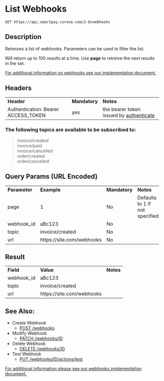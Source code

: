 # List Webhooks

~~~
GET https://api.smartpay.curexe.com/2-0/webhooks
~~~

## Description

Retreives a list of webhooks.  Parameters can be used to filter the list.

Will return up to 100 results at a time.  Use <b>page</b> to retreive the next results in the set.

[For additional information on webhooks see our implementation document.](implementation.md)

## Headers

<table>
  <tr>
    <td><b>Header</b></td>
    <td><b>Mandatory</b></td>
    <td><b>Notes</b></td>
  </tr>
  <tr>
    <td>Authentication: Bearer ACCESS_TOKEN</td>
    <td>yes</td>
    <td>the bearer token issued by <a href="..\authenticate\authenticate.md">authenticate</a></td>
  </tr>
</table>

### The following topics are available to be subscribed to:
> invoice/created<br />
> invoice/paid<br />
> invoice/cancelled<br />
> order/created<br />
> order/cancelled

## Query Params (URL Encoded)

<table>
  <tr>
    <td><b>Parameter</b></td>
    <td><b>Example</b></td>
    <td><b>Mandatory</b></td>
    <td><b>Notes</b></td>
  </tr>
  <tr>
    <td>page</td>
    <td>1</td>
    <td>No</td>
    <td>Defaults to 1 if not specified</td>
  </tr>
  <tr>
    <td>webhook_id</td>
    <td>aBc123</td>
    <td>No</td>
    <td></td>
  </tr>
  <tr>
    <td>topic</td>
    <td>invoice/created</td>
    <td>No</td>
    <td></td>
  </tr>
  <tr>
    <td>url</td>
    <td>https://site.com/webhooks</td>
    <td>No</td>
    <td></td>
  </tr>
</table>

## Result

<table>
  <tr>
    <td><b>Field</b></td>
    <td><b>Value</b></td>
    <td><b>Notes</b></td>
  </tr>
  <tr>
    <td>webhook_id</td>
    <td>aBc123</td>
    <td></td>
  </tr>
  <tr>
    <td>topic</td>
    <td>invoice/created</td>
    <td></td>
  </tr>
  <tr>
    <td>url</td>
    <td>https://site.com/webhooks</td>
    <td></td>
  </tr>
</table>

## See Also:

- Create Webhook
  * [POST /webhooks](create_webhook.md)
- Modify Webhook
  * [PATCH /webhooks/ID](modify_webhook.md)
- Delete Webhook
  * [DELETE /webhooks/ID](delete_webhook.md)
- Test Webhook
  * [PUT /webhooks/ID/actions/test](test_webhook.md)

[For additional information please see our webhooks implementation document.](implementation.md)